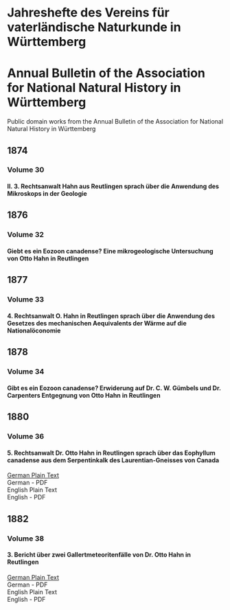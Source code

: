 # Jahreshefte des Vereins für vaterländische Naturkunde in Württemberg

# Annual Bulletin of the Association for National Natural History in Württemberg

Public domain works from the Annual Bulletin of the Association for National Natural History in Württemberg

## 1874

### Volume 30

#### II. 3. Rechtsanwalt Hahn aus Reutlingen sprach über die Anwendung des Mikroskops in der Geologie

## 1876

### Volume 32

#### Giebt es ein Eozoon canadense? Eine mikrogeologische Untersuchung von Otto Hahn in Reutlingen

## 1877

### Volume 33

#### 4. Rechtsanwalt O. Hahn in Reutlingen sprach über die Anwendung des Gesetzes des mechanischen Aequivalents der Wärme auf die Nationalöconomie

## 1878

### Volume 34

#### Gibt es ein Eozoon canadense? Erwiderung auf Dr. C. W. Gümbels und Dr. Carpenters Entgegnung von Otto Hahn in Reutlingen

## 1880

### Volume 36

#### 5. Rechtsanwalt Dr. Otto Hahn in Reutlingen sprach über das Eophyllum canadense aus dem Serpentinkalk des Laurentian-Gneisses von Canada

[German Plain Text](1880/36/full-text-german.md#5-rechtsanwalt-dr-otto-hahn-in-reutlingen-sprach-über-das-eophyllum-canadense-aus-dem-serpentinkalk-des-laurentian-gneisses-von-canada)  
German - PDF  
English Plain Text  
English - PDF  

## 1882

### Volume 38

#### 3. Bericht über zwei Gallertmeteoritenfälle von Dr. Otto Hahn in Reutlingen

[German Plain Text](1882/38/full-text-german.md#3-bericht-über-zwei-gallertmeteoritenfälle-von-dr-otto-hahn-in-reutlingen)  
German - PDF  
English Plain Text  
English - PDF  
